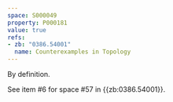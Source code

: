 ```yaml
---
space: S000049
property: P000181
value: true
refs:
- zb: "0386.54001"
  name: Counterexamples in Topology
---
```


By definition.

See item #6 for space #57 in {{zb:0386.54001}}.
